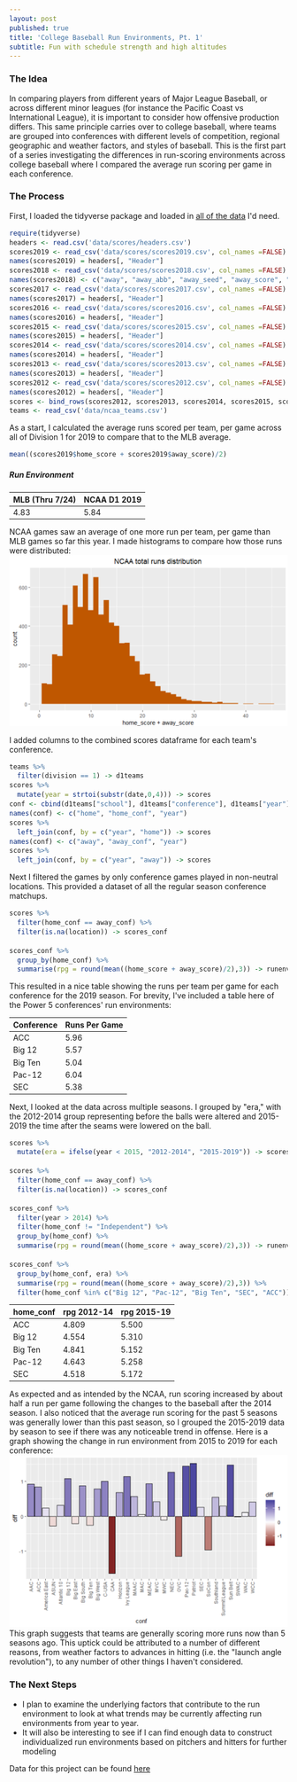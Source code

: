 ```yaml
---
layout: post
published: true
title: 'College Baseball Run Environments, Pt. 1'
subtitle: Fun with schedule strength and high altitudes
---
```

### The Idea

In comparing players from different years of Major League Baseball, or across different minor leagues (for instance the Pacific Coast vs International League), it is important to consider how offensive production differs. This same principle carries over to college baseball, where teams are grouped into conferences with  different levels of competition, regional geographic and weather factors, and styles of baseball. This is the first part of a series investigating the differences in run-scoring environments across college baseball where I compared the average run scoring per game in each conference.


### The Process
First, I loaded the tidyverse package and loaded in [all of the data](https://github.com/milesok/milesok.github.io/tree/master/files/run_env_files) I'd need.
```r
require(tidyverse)
headers <- read.csv('data/scores/headers.csv')
scores2019 <- read_csv('data/scores/scores2019.csv', col_names =FALSE)
names(scores2019) = headers[, "Header"]
scores2018 <- read_csv('data/scores/scores2018.csv', col_names =FALSE)
names(scores2018) <- c("away", "away_abb", "away_seed", "away_score", "home", "home_abb", "home_seed", "home_score", "location", "innings", "date")
scores2017 <- read_csv('data/scores/scores2017.csv', col_names =FALSE)
names(scores2017) = headers[, "Header"]
scores2016 <- read_csv('data/scores/scores2016.csv', col_names =FALSE)
names(scores2016) = headers[, "Header"]
scores2015 <- read_csv('data/scores/scores2015.csv', col_names =FALSE)
names(scores2015) = headers[, "Header"]
scores2014 <- read_csv('data/scores/scores2014.csv', col_names =FALSE)
names(scores2014) = headers[, "Header"]
scores2013 <- read_csv('data/scores/scores2013.csv', col_names =FALSE)
names(scores2013) = headers[, "Header"]
scores2012 <- read_csv('data/scores/scores2012.csv', col_names =FALSE)
names(scores2012) = headers[, "Header"]
scores <- bind_rows(scores2012, scores2013, scores2014, scores2015, scores2016, scores2017, scores2018, scores2019)
teams <- read_csv('data/ncaa_teams.csv')
```
As a start, I calculated the average runs scored per team, per game across all of Division 1 for 2019 to compare that to the MLB average.
```r
mean((scores2019$home_score + scores2019$away_score)/2)
```
##### Run Environment  

| MLB (Thru 7/24) | NCAA D1 2019 |
|-----------------|--------------|
| 4.83            | 5.84         |  

NCAA games saw an average of one more run per team, per game than MLB games so far this year. I made histograms to compare how those runs were distributed:
![ncaahist](https://github.com/milesok/milesok.github.io/blob/master/files/run_env_img/ncaa_run_dist.PNG?raw=true)


I added columns to the combined scores dataframe for each team's conference.
```r
teams %>%
  filter(division == 1) -> d1teams
scores %>%
  mutate(year = strtoi(substr(date,0,4))) -> scores
conf <- cbind(d1teams["school"], d1teams["conference"], d1teams["year"])
names(conf) <- c("home", "home_conf", "year")
scores %>%
  left_join(conf, by = c("year", "home")) -> scores
names(conf) <- c("away", "away_conf", "year")
scores %>%
  left_join(conf, by = c("year", "away")) -> scores
```

Next I filtered the games by only conference games played in non-neutral locations. This provided a dataset of all the regular season conference matchups.  
```r
scores %>%
  filter(home_conf == away_conf) %>%
  filter(is.na(location)) -> scores_conf

scores_conf %>%
  group_by(home_conf) %>%
  summarise(rpg = round(mean((home_score + away_score)/2),3)) -> runenvconf
```
This resulted in a nice table showing the runs per team per game for each conference for the 2019 season. For brevity, I've included a table here of the Power 5 conferences' run environments:

| Conference | Runs Per Game |
|------------|---------------|
| ACC        | 5.96          |
| Big 12     | 5.57          |
| Big Ten    | 5.04          |
| Pac-12     | 6.04          |
| SEC        | 5.38          |

Next, I looked at the data across multiple seasons. I grouped by "era," with the 2012-2014 group representing before the balls were altered and 2015-2019 the time after the seams were lowered on the ball.
```r
scores %>%
  mutate(era = ifelse(year < 2015, "2012-2014", "2015-2019")) -> scores

scores %>%
  filter(home_conf == away_conf) %>%
  filter(is.na(location)) -> scores_conf

scores_conf %>%
  filter(year > 2014) %>%
  filter(home_conf != "Independent") %>%
  group_by(home_conf) %>%
  summarise(rpg = round(mean((home_score + away_score)/2),3)) -> runenvconf

scores_conf %>%
  group_by(home_conf, era) %>%
  summarise(rpg = round(mean((home_score + away_score)/2),3)) %>%
  filter(home_conf %in% c("Big 12", "Pac-12", "Big Ten", "SEC", "ACC")) -> p5runenv
```  

| home_conf | rpg 2012-14| rpg 2015-19|  
|----|----|----|  
| ACC | 4.809 | 5.500 |  
| Big 12 | 4.554 | 5.310 |  
| Big Ten | 4.841 | 5.152 |  
| Pac-12 | 4.643 | 5.258 |  
| SEC | 4.518 | 5.172 |  

As expected and as intended by the NCAA, run scoring increased by about half a run per game following the changes to the baseball after the 2014 season. I also noticed that the average run scoring for the past 5 seasons was generally lower than this past season, so I grouped the 2015-2019 data by season to see if there was any noticeable trend in offense. Here is a graph showing the change in run environment from 2015 to 2019 for each conference:
![runenvdiff](https://github.com/milesok/milesok.github.io/blob/master/files/run_env_img/run_env_chg_15-19.PNG?raw=true)  
This graph suggests that teams are generally scoring more runs now than 5 seasons ago. This uptick could be attributed to a number of different reasons, from weather factors to advances in hitting (i.e. the "launch angle revolution"), to any number of other things I haven't considered.


### The Next Steps

* I plan to examine the underlying factors that contribute to the run environment to look at what trends may be currently affecting run environments from year to year.
* It will also be interesting to see if I can find enough data to construct individualized run environments based on pitchers and hitters for further modeling


Data for this project can be found [here](https://github.com/milesok/milesok.github.io/tree/master/files/run_env_files)
